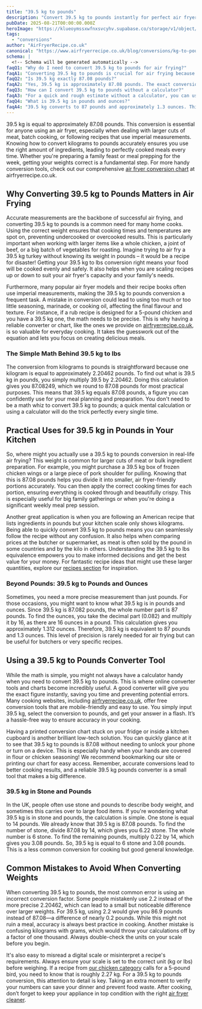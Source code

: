 ```yaml
---
title: "39.5 kg to pounds"
description: "Convert 39.5 kg to pounds instantly for perfect air fryer meal prep. Get easy charts, tips, and avoid portioning mistakes with our simple guide."
pubDate: 2025-08-21T00:00:00.000Z
heroImage: "https://klueoymssxwfnxsvcyhv.supabase.co/storage/v1/object/public/Shmucket/39-5-kg-to-pounds.webp"
tags:
  - "conversions"
author: "AirFryerRecipe.co.uk"
canonical: "https://www.airfryerrecipe.co.uk/blog/conversions/kg-to-pounds/39-5-kg-to-pounds"
schema: |
  <!-- Schema will be generated automatically -->
faqQ1: "Why do I need to convert 39.5 kg to pounds for air frying?"
faqA1: "Converting 39.5 kg to pounds is crucial for air frying because many recipes, especially those from the US or older cookbooks, use imperial measurements. Using the correct weight ensures your cooking times and temperatures are accurate, leading to perfectly cooked food. It prevents over or undercooking, which is essential for both safety and achieving the best texture and flavour in your air fryer meals."
faqQ2: "Is 39.5 kg exactly 87.08 pounds?"
faqA2: "Yes, 39.5 kg is approximately 87.08 pounds. The exact conversion factor is 1 kilogram = 2.20462 pounds, and multiplying 39.5 by this number gives you 87.08249 pounds, which is typically rounded to 87.08 for practical use. This level of precision is more than adequate for all air frying and general cooking purposes, ensuring your ingredient portions are spot on."
faqQ3: "How can I convert 39.5 kg to pounds without a calculator?"
faqA3: "For a quick and rough estimate without a calculator, you can use the simpler conversion factor of 2.2. Multiplying 39.5 kg by 2.2 gives you 86.9 pounds, which is very close to the precise 87.08. For most cooking scenarios, this approximation is perfectly acceptable. For complete accuracy, however, bookmarking a conversion webpage or keeping a printed chart in your kitchen is the best solution."
faqQ4: "What is 39.5 kg in pounds and ounces?"
faqA4: "39.5 kg converts to 87 pounds and approximately 1.3 ounces. This is calculated by taking the decimal part of the pound conversion (0.082) and multiplying it by 16, as there are 16 ounces in a pound. While most air fryer recipes don’t require this level of detail, it can be useful for extremely precise baking or when dealing with expensive ingredients like spices or high-quality meats."
---
```

<p>39.5 kg is equal to approximately 87.08 pounds. This conversion is essential for anyone using an air fryer, especially when dealing with larger cuts of meat, batch cooking, or following recipes that use imperial measurements. Knowing how to convert kilograms to pounds accurately ensures you use the right amount of ingredients, leading to perfectly cooked meals every time. Whether you're preparing a family feast or meal prepping for the week, getting your weights correct is a fundamental step. For more handy conversion tools, check out our comprehensive <a href="https://www.airfryerrecipe.co.uk/air-fryer-conversion-chart">air fryer conversion chart</a> at airfryerrecipe.co.uk.</p>

<h2>Why Converting 39.5 kg to Pounds Matters in Air Frying</h2>
<p>Accurate measurements are the backbone of successful air frying, and converting 39.5 kg to pounds is a common need for many home cooks. Using the correct weight ensures that cooking times and temperatures are spot on, preventing undercooked or overcooked results. This is particularly important when working with larger items like a whole chicken, a joint of beef, or a big batch of vegetables for roasting. Imagine trying to air fry a 39.5 kg turkey without knowing its weight in pounds – it would be a recipe for disaster! Getting your 39.5 kg to lbs conversion right means your food will be cooked evenly and safely. It also helps when you are scaling recipes up or down to suit your air fryer's capacity and your family's needs.</p>

<p>Furthermore, many popular air fryer models and their recipe books often use imperial measurements, making the 39.5 kg to pounds conversion a frequent task. A mistake in conversion could lead to using too much or too little seasoning, marinade, or cooking oil, affecting the final flavour and texture. For instance, if a rub recipe is designed for a 5-pound chicken and you have a 39.5 kg one, the math needs to be precise. This is why having a reliable converter or chart, like the ones we provide on <a href="https://www.airfryerrecipe.co.uk/">airfryerrecipe.co.uk</a>, is so valuable for everyday cooking. It takes the guesswork out of the equation and lets you focus on creating delicious meals.</p>

<h3>The Simple Math Behind 39.5 kg to lbs</h3>
<p>The conversion from kilograms to pounds is straightforward because one kilogram is equal to approximately 2.20462 pounds. To find out what is 39.5 kg in pounds, you simply multiply 39.5 by 2.20462. Doing this calculation gives you 87.08249, which we round to 87.08 pounds for most practical purposes. This means that 39.5 kg equals 87.08 pounds, a figure you can confidently use for your meal planning and preparation. You don't need to be a math whiz to convert 39.5 kg to pounds; a quick mental calculation or using a calculator will do the trick perfectly every single time.</p>

<h2>Practical Uses for 39.5 kg in Pounds in Your Kitchen</h2>
<p>So, where might you actually use a 39.5 kg to pounds conversion in real-life air frying? This weight is common for larger cuts of meat or bulk ingredient preparation. For example, you might purchase a 39.5 kg box of frozen chicken wings or a large piece of pork shoulder for pulling. Knowing that this is 87.08 pounds helps you divide it into smaller, air fryer-friendly portions accurately. You can then apply the correct cooking times for each portion, ensuring everything is cooked through and beautifully crispy. This is especially useful for big family gatherings or when you're doing a significant weekly meal prep session.</p>

<p>Another great application is when you are following an American recipe that lists ingredients in pounds but your kitchen scale only shows kilograms. Being able to quickly convert 39.5 kg to pounds means you can seamlessly follow the recipe without any confusion. It also helps when comparing prices at the butcher or supermarket, as meat is often sold by the pound in some countries and by the kilo in others. Understanding the 39.5 kg to lbs equivalence empowers you to make informed decisions and get the best value for your money. For fantastic recipe ideas that might use these larger quantities, explore our <a href="https://www.airfryerrecipe.co.uk/recipes">recipes section</a> for inspiration.</p>

<h3>Beyond Pounds: 39.5 kg to Pounds and Ounces</h3>
<p>Sometimes, you need a more precise measurement than just pounds. For those occasions, you might want to know what 39.5 kg is in pounds and ounces. Since 39.5 kg is 87.082 pounds, the whole number part is 87 pounds. To find the ounces, you take the decimal part (0.082) and multiply it by 16, as there are 16 ounces in a pound. This calculation gives you approximately 1.312 ounces. Therefore, 39.5 kg is equivalent to 87 pounds and 1.3 ounces. This level of precision is rarely needed for air frying but can be useful for butchers or very specific recipes.</p>

<h2>Using a 39.5 kg to Pounds Converter Tool</h2>
<p>While the math is simple, you might not always have a calculator handy when you need to convert 39.5 kg to pounds. This is where online converter tools and charts become incredibly useful. A good converter will give you the exact figure instantly, saving you time and preventing potential errors. Many cooking websites, including <a href="https://www.airfryerrecipe.co.uk/">airfryerrecipe.co.uk</a>, offer free conversion tools that are mobile-friendly and easy to use. You simply input 39.5 kg, select the conversion to pounds, and get your answer in a flash. It’s a hassle-free way to ensure accuracy in your cooking.</p>

<p>Having a printed conversion chart stuck on your fridge or inside a kitchen cupboard is another brilliant low-tech solution. You can quickly glance at it to see that 39.5 kg to pounds is 87.08 without needing to unlock your phone or turn on a device. This is especially handy when your hands are covered in flour or chicken seasoning! We recommend bookmarking our site or printing our chart for easy access. Remember, accurate conversions lead to better cooking results, and a reliable 39.5 kg pounds converter is a small tool that makes a big difference.</p>

<h3>39.5 kg in Stone and Pounds</h3>
<p>In the UK, people often use stone and pounds to describe body weight, and sometimes this carries over to large food items. If you're wondering what 39.5 kg is in stone and pounds, the calculation is simple. One stone is equal to 14 pounds. We already know that 39.5 kg is 87.08 pounds. To find the number of stone, divide 87.08 by 14, which gives you 6.22 stone. The whole number is 6 stone. To find the remaining pounds, multiply 0.22 by 14, which gives you 3.08 pounds. So, 39.5 kg is equal to 6 stone and 3.08 pounds. This is a less common conversion for cooking but good general knowledge.</p>

<h2>Common Mistakes to Avoid When Converting Weights</h2>
<p>When converting 39.5 kg to pounds, the most common error is using an incorrect conversion factor. Some people mistakenly use 2.2 instead of the more precise 2.20462, which can lead to a small but noticeable difference over larger weights. For 39.5 kg, using 2.2 would give you 86.9 pounds instead of 87.08—a difference of nearly 0.2 pounds. While this might not ruin a meal, accuracy is always best practice in cooking. Another mistake is confusing kilograms with grams, which would throw your calculations off by a factor of one thousand. Always double-check the units on your scale before you begin.</p>

<p>It's also easy to misread a digital scale or misinterpret a recipe's requirements. Always ensure your scale is set to the correct unit (kg or lbs) before weighing. If a recipe from <a href="https://www.airfryerrecipe.co.uk/recipe-category/chicken">our chicken category</a> calls for a 5-pound bird, you need to know that is roughly 2.27 kg. For a 39.5 kg to pounds conversion, this attention to detail is key. Taking an extra moment to verify your numbers can save your dinner and prevent food waste. After cooking, don’t forget to keep your appliance in top condition with the right <a href="https://www.airfryerrecipe.co.uk/air-fryer-cleaner">air fryer cleaner</a>.</p>
